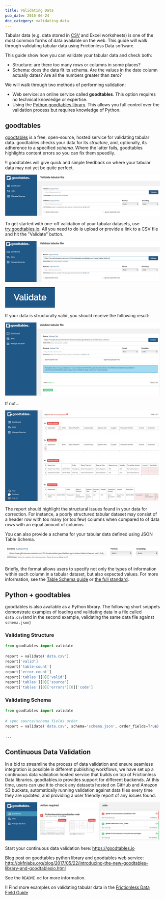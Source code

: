 ```yaml
---
title: Validating Data
pub_date: 2016-06-24
doc_category: validating-data
---
```


Tabular data (e.g. data stored in [CSV](/docs/csv/) and Excel worksheets) is one of the most common forms of data available on the web. This guide will walk through validating tabular data using Frictionless Data software.

This guide show how you can validate your tabular data and check both:

* Structure: are there too many rows or columns in some places?
* Schema: does the data fit its schema. Are the values in the date column actually dates? Are all the numbers greater than zero?

We will walk through two methods of performing validation:

* Web service: an online service called **goodtables**. This option requires no technical knowledge or expertise.
* Using the [Python goodtables library](https://github.com/frictionlessdata/goodtables-py). This allows you full control over the validation process but requires knowledge of Python.

## goodtables

[goodtables](http://goodtables.io/) is a free, open-source, hosted
service for validating tabular data. goodtables checks your data for
its *structure*, and, optionally, its adherence to a specified *schema*. Where the latter fails, goodtables highlights content errors so you can fix them speedily.

!! goodtables will give quick and simple feedback on where your tabular
data may not yet be quite perfect.

![goodtables screenshot](goodtables-screenshot.png)

To get started with one-off validation of your tabular datasets, use [try.goodtables.io](http://try.goodtables.io). All you need to do is upload or provide a link to a CSV
file and hit the "Validate" button.

![goodtables Provide URL](goodtables-provide-data.png)

![goodtables Validate button](goodtables-validate.png)

If your data is structurally valid, you should receive the following
result:

![goodtables Valid](goodtables-valid.png)

If not...

![goodtables Invalid](goodtables-invalid.png)

The report should highlight the structural issues found in your data
for correction.  For instance, a poorly structured tabular dataset may
consist of a header row with too many (or too few) columns when
compared to of data rows with an equal amount of columns.

You can also provide a schema for your tabular data defined using JSON
Table Schema.

![goodtables Provide Schema](goodtables-provide-schema.png)

Briefly, the format allows users to specify not only
the types of information within each column in a tabular dataset, but
also expected values.  For more information, see the
[Table Schema guide](/docs/table-schema/) or
[the full standard](/specs/table-schema/).

## Python + goodtables

goodtables is also available as a Python library.  The following short
snippets demonstrate examples of loading and validating data in a file
called `data.csv`(and in the second example, validating the same data file against `schema.json`)

### Validating Structure

```python
from goodtables import validate

report = validate('data.csv')
report['valid']
report['table-count']
report['error-count']
report['tables'][0]['valid']
report['tables'][0]['source']
report['tables'][0]['errors'][0]['code']
```


### Validating Schema

```python
from goodtables import validate

# sync source/schema fields order
report = validate('data.csv', schema='schema.json', order_fields=True)

...
```

## Continuous Data Validation

In a bid to streamline the process of data validation and ensure seamless integration is possible in different publishing workflows, we have set up a continuous data validation hosted service that builds on top of Frictionless Data libraries. goodtables.io provides support for different backends. At this time, users can use it to check any datasets hosted on GitHub and Amazon S3 buckets, automatically running validation against data files every time they are updated, and providing a user friendly report of any issues found.

![Data Valid](goodtables-continuous-validation.png)

Start your continuous data validation here: <https://goodtables.io>

Blog post on goodtables python library and goodtables web service: <http://okfnlabs.org/blog/2017/05/22/introducing-the-new-goodtables-library-and-goodtablesio.html>

See the `README.md` for more information.

!! Find more examples on validating tabular data in the [Frictionless Data Field Guide][field-guide]

[dp]: /docs/data-package
[dp-main]: /data-packages
[tdp]: /docs/tabular-data-package/
[ts]: /docs/table-schema/
[ts-types]: /specs/table-schema/#field-descriptors
[csv]: /docs/csv/
[json]: http://en.wikipedia.org/wiki/JSON
[field-guide]: /field-guide

[spec-dp]: /specs/data-package/
[spec-tdp]: /specs/tabular-data-package/
[spec-ts]: /specs/table-schema/
[spec-csvddf]: /specs/csv-dialect/

[publish]: /docs/publish/
[pub-tabular]: /docs/publish-tabular/
[pub-online]: /docs/publish-online/
[pub-any]: /docs/publish-any/
[pub-geo]: /docs/publish-geo/
[pub-faq]: /docs/publish-faq/

[tools]: /software/
[dp-creator]: http://create.frictionlessdata.io
[dp-viewer]: http://create.frictionlessdata.io